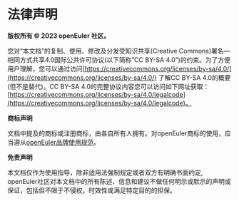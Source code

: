 # 法律声明

**版权所有 © 2023 openEuler 社区。**

您对“本文档”的复制、使用、修改及分发受知识共享\(Creative Commons\)署名—相同方式共享4.0国际公共许可协议\(以下简称“CC BY-SA 4.0”\)的约束。为了方便用户理解，您可以通过访问[https://creativecommons.org/licenses/by-sa/4.0/](https://creativecommons.org/licenses/by-sa/4.0/)  了解CC BY-SA 4.0的概要 \(但不是替代\)。CC BY-SA 4.0的完整协议内容您可以访问如下网址获取：[https://creativecommons.org/licenses/by-sa/4.0/legalcode](https://creativecommons.org/licenses/by-sa/4.0/legalcode)。

**商标声明**

文档中提及的商标或注册商标，由各自所有人拥有。对openEuler商标的使用，应当遵从[openEuler品牌使用规范](https://www.openeuler.org/zh/other/brand/)。

**免责声明**

本文档仅作为使用指导，除非适用法强制规定或者双方有明确书面约定, openEuler社区对本文档中的所有陈述、信息和建议不做任何明示或默示的声明或保证，包括但不限于不侵权，时效性或满足特定目的的担保。

